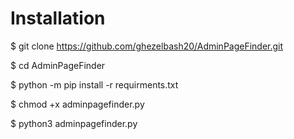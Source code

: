 # Installation 


$ git clone https://github.com/ghezelbash20/AdminPageFinder.git

$ cd AdminPageFinder

$ python -m pip install -r requirments.txt

$ chmod +x adminpagefinder.py

$ python3 adminpagefinder.py


